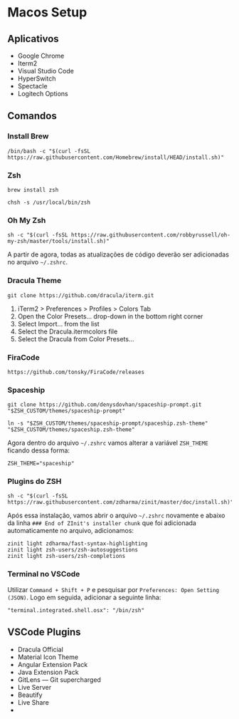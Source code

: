 # Macos Setup

## Aplicativos
- Google Chrome
- Iterm2
- Visual Studio Code
- HyperSwitch
- Spectacle
- Logitech Options

## Comandos
### Install Brew
```
/bin/bash -c "$(curl -fsSL https://raw.githubusercontent.com/Homebrew/install/HEAD/install.sh)"
```

### Zsh 
```
brew install zsh
```
```
chsh -s /usr/local/bin/zsh
```

### Oh My Zsh
```
sh -c "$(curl -fsSL https://raw.githubusercontent.com/robbyrussell/oh-my-zsh/master/tools/install.sh)"
```
A partir de agora, todas as atualizações de código deverão ser adicionadas no arquivo `~/.zshrc`.

### Dracula Theme
```
git clone https://github.com/dracula/iterm.git
```
1. iTerm2 > Preferences > Profiles > Colors Tab
2. Open the Color Presets... drop-down in the bottom right corner
3. Select Import... from the list
4. Select the Dracula.itermcolors file
5. Select the Dracula from Color Presets...

### FiraCode
```
https://github.com/tonsky/FiraCode/releases
```

### Spaceship
```
git clone https://github.com/denysdovhan/spaceship-prompt.git "$ZSH_CUSTOM/themes/spaceship-prompt"
```
```
ln -s "$ZSH_CUSTOM/themes/spaceship-prompt/spaceship.zsh-theme" "$ZSH_CUSTOM/themes/spaceship.zsh-theme"
```
Agora dentro do arquivo `~/.zshrc` vamos alterar a variável `ZSH_THEME` ficando dessa forma:
```
ZSH_THEME="spaceship"
```

### Plugins do ZSH
```
sh -c "$(curl -fsSL https://raw.githubusercontent.com/zdharma/zinit/master/doc/install.sh)"
```

Após essa instalação, vamos abrir o arquivo `~/.zshrc` novamente e abaixo da linha `### End of ZInit's installer chunk` que foi adicionada automaticamente no arquivo, adicionamos:

```
zinit light zdharma/fast-syntax-highlighting
zinit light zsh-users/zsh-autosuggestions
zinit light zsh-users/zsh-completions
```

### Terminal no VSCode
Utilizar `Command + Shift + P` e pesquisar por `Preferences: Open Setting (JSON)`. Logo em seguida, adicionar a seguinte linha:
```
"terminal.integrated.shell.osx": "/bin/zsh"
```

## VSCode Plugins
- Dracula Official
- Material Icon Theme
- Angular Extension Pack
- Java Extension Pack
- GitLens — Git supercharged
- Live Server
- Beautify
- Live Share
-  
